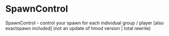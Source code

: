 SpawnControl
============

SpawnControl - control your spawn for each individual group / player [also exactspawn included] (not an update of hmod version | total rewrite)
